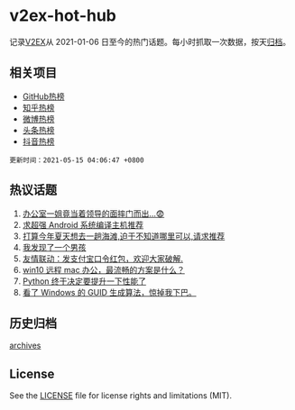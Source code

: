 # v2ex-hot-hub

 记录[V2EX](https://www.v2ex.com/)从 2021-01-06 日至今的热门话题。每小时抓取一次数据，按天[归档](archives)。
 
 ## 相关项目

- [GitHub热榜](https://github.com/lonnyzhang423/github-hot-hub)
- [知乎热榜](https://github.com/lonnyzhang423/zhihu-hot-hub)
- [微博热榜](https://github.com/lonnyzhang423/weibo-hot-hub)
- [头条热榜](https://github.com/lonnyzhang423/toutiao-hot-hub)
- [抖音热榜](https://github.com/lonnyzhang423/douyin-hot-hub)


 `更新时间：2021-05-15 04:06:47 +0800`

## 热议话题

1. [办公室一姐竟当着领导的面摔门而出...😨](https://www.v2ex.com/t/776840)
1. [求超强 Android 系统编译主机推荐](https://www.v2ex.com/t/776838)
1. [打算今年夏天想去一趟海滩,迫于不知道哪里可以,请求推荐](https://www.v2ex.com/t/776866)
1. [我发现了一个男孩](https://www.v2ex.com/t/776827)
1. [友情联动：发支付宝口令红包，欢迎大家破解.](https://www.v2ex.com/t/776889)
1. [win10 远程 mac 办公，最流畅的方案是什么？](https://www.v2ex.com/t/776825)
1. [Python 终于决定要提升一下性能了](https://www.v2ex.com/t/776893)
1. [看了 Windows 的 GUID 生成算法，惊掉我下巴。](https://www.v2ex.com/t/776972)

## 历史归档

[archives](archives)

## License

See the [LICENSE](LICENSE) file for license rights and limitations (MIT).
